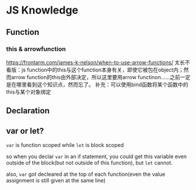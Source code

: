 # JS Knowledge

## Function

### this & arrowfunction

https://frontarm.com/james-k-nelson/when-to-use-arrow-functions/
太长不看版：js function中的this与这个function本身有关，即使它被包在object内；然而arrow function的this由外部决定，所以这里要用arrow functinon……之前一定是在哪里看到这个知识点，然而忘了。
补充：可以使用bind函数将某个函数中的this与某个对象绑定

## Declaration

## var or let?

`var` is function scoped while `let` is block scoped

so when you declar `var` in an if statement, you could get this variable even outside of the block(but not outside of this function), but `let` cannot.

also, `var` got decleared at the top of each function(even the value assignment is still given at the same line)

